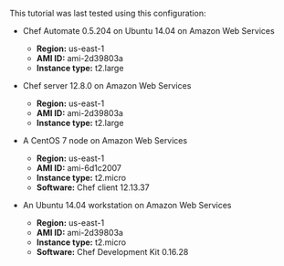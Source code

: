 This tutorial was last tested using this configuration:

* Chef Automate 0.5.204 on Ubuntu 14.04 on Amazon Web Services
  * **Region:** us-east-1
  * **AMI ID:** ami-2d39803a
  * **Instance type:** t2.large

* Chef server 12.8.0 on Amazon Web Services
  * **Region:** us-east-1
  * **AMI ID:** ami-2d39803a
  * **Instance type:** t2.large

* A CentOS 7 node on Amazon Web Services
  * **Region:** us-east-1
  * **AMI ID:** ami-6d1c2007
  * **Instance type:** t2.micro
  * **Software:** Chef client 12.13.37


* An Ubuntu 14.04 workstation on Amazon Web Services
  * **Region:** us-east-1
  * **AMI ID:** ami-2d39803a
  * **Instance type:** t2.micro
  * **Software:** Chef Development Kit 0.16.28
